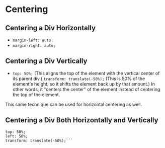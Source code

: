 # Centering

## Centering a Div Horizontally

- `margin-left: auto;`
- `margin-right: auto;`

## Centering a Div Vertically

- `top: 50%;` (This aligns the top of the element with the vertical center of its parent div.)
`transform: translate(-50%);` (This is 50% of the element's height, so it shifts the element back up by that amount.)
In other words, it "centers the center" of the element instead of centering the top of the element.

This same technique can be used for horizontal centering as well.

## Centering a Div Both Horizontally and Vertically

```position: absolute;
top: 50%;
left: 50%;
transform: translate(-50%);```